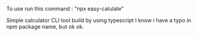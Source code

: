 To use run this command : "npx easy-calulate" 

Simple calculator CLI tool build by using typescript
I know i have a typo in npm package name, but ok ok. 
